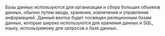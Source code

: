 Базы данных используются для организации и сбора больших объемов данных, обычно путем ввода, хранения, извлечения и управления информацией. Данный вектор будет посвящен реляционным базам данных, которые широко используются для хранения данных и SQL, языку, используемому для запросов к базе данных.